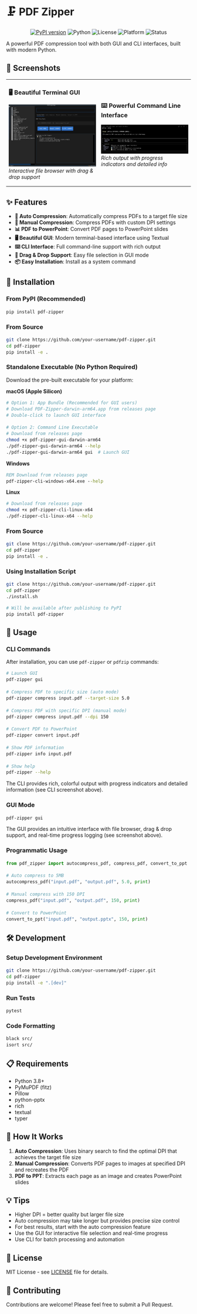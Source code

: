 # 🗜️ PDF Zipper

<div align="center">

[![PyPI version](https://badge.fury.io/py/pdf-zipper.svg)](https://badge.fury.io/py/pdf-zipper)
![Python](https://img.shields.io/badge/python-3.8+-blue.svg)
![License](https://img.shields.io/badge/license-MIT-green.svg)
![Platform](https://img.shields.io/badge/platform-macOS%20%7C%20Linux%20-lightgrey.svg)
![Status](https://img.shields.io/badge/status-stable-brightgreen.svg)

</div>

A powerful PDF compression tool with both GUI and CLI interfaces, built with modern Python.

## 📸 Screenshots

<div align="center">
<table>
<tr>
<td width="50%">

### 🖥️ Beautiful Terminal GUI
![GUI Interface](./examples/screenshot-gui.png)
*Interactive file browser with drag & drop support*

</td>
<td width="50%">

### ⌨️ Powerful Command Line Interface
![CLI Interface](./examples/screenshot-cli.png)
*Rich output with progress indicators and detailed info*

</td>
</tr>
</table>
</div>

## ✨ Features

- **🎯 Auto Compression**: Automatically compress PDFs to a target file size
- **🔧 Manual Compression**: Compress PDFs with custom DPI settings  
- **📊 PDF to PowerPoint**: Convert PDF pages to PowerPoint slides
- **🖥️ Beautiful GUI**: Modern terminal-based interface using Textual
- **⌨️ CLI Interface**: Full command-line support with rich output
- **📁 Drag & Drop Support**: Easy file selection in GUI mode
- **📦 Easy Installation**: Install as a system command

## 🚀 Installation

### From PyPI (Recommended)
```bash
pip install pdf-zipper
```

### From Source
```bash
git clone https://github.com/your-username/pdf-zipper.git
cd pdf-zipper
pip install -e .
```

### Standalone Executable (No Python Required)

Download the pre-built executable for your platform:

**macOS (Apple Silicon)**
```bash
# Option 1: App Bundle (Recommended for GUI users)
# Download PDF-Zipper-darwin-arm64.app from releases page
# Double-click to launch GUI interface

# Option 2: Command Line Executable
# Download from releases page
chmod +x pdf-zipper-gui-darwin-arm64
./pdf-zipper-gui-darwin-arm64 --help
./pdf-zipper-gui-darwin-arm64 gui  # Launch GUI
```

**Windows**
```cmd
REM Download from releases page
pdf-zipper-cli-windows-x64.exe --help
```

**Linux**
```bash
# Download from releases page
chmod +x pdf-zipper-cli-linux-x64
./pdf-zipper-cli-linux-x64 --help
```

### From Source
```bash
git clone https://github.com/your-username/pdf-zipper.git
cd pdf-zipper
pip install -e .
```

### Using Installation Script
```bash
git clone https://github.com/your-username/pdf-zipper.git
cd pdf-zipper
./install.sh
```
```bash
# Will be available after publishing to PyPI
pip install pdf-zipper
```

## 📖 Usage

### CLI Commands

After installation, you can use `pdf-zipper` or `pdfzip` commands:

```bash
# Launch GUI
pdf-zipper gui

# Compress PDF to specific size (auto mode)
pdf-zipper compress input.pdf --target-size 5.0

# Compress PDF with specific DPI (manual mode)
pdf-zipper compress input.pdf --dpi 150

# Convert PDF to PowerPoint
pdf-zipper convert input.pdf

# Show PDF information
pdf-zipper info input.pdf

# Show help
pdf-zipper --help
```

The CLI provides rich, colorful output with progress indicators and detailed information (see CLI screenshot above).

### GUI Mode
```bash
pdf-zipper gui
```

The GUI provides an intuitive interface with file browser, drag & drop support, and real-time progress logging (see screenshot above).

### Programmatic Usage
```python
from pdf_zipper import autocompress_pdf, compress_pdf, convert_to_ppt

# Auto compress to 5MB
autocompress_pdf("input.pdf", "output.pdf", 5.0, print)

# Manual compress with 150 DPI
compress_pdf("input.pdf", "output.pdf", 150, print)

# Convert to PowerPoint
convert_to_ppt("input.pdf", "output.pptx", 150, print)
```

## 🛠️ Development

### Setup Development Environment
```bash
git clone https://github.com/your-username/pdf-zipper.git
cd pdf-zipper
pip install -e ".[dev]"
```

### Run Tests
```bash
pytest
```

### Code Formatting
```bash
black src/
isort src/
```

## 📋 Requirements

- Python 3.8+
- PyMuPDF (fitz)
- Pillow
- python-pptx
- rich
- textual
- typer

## 🔧 How It Works

1. **Auto Compression**: Uses binary search to find the optimal DPI that achieves the target file size
2. **Manual Compression**: Converts PDF pages to images at specified DPI and recreates the PDF
3. **PDF to PPT**: Extracts each page as an image and creates PowerPoint slides

## 💡 Tips

- Higher DPI = better quality but larger file size
- Auto compression may take longer but provides precise size control
- For best results, start with the auto compression feature
- Use the GUI for interactive file selection and real-time progress
- Use CLI for batch processing and automation

## 📄 License

MIT License - see [LICENSE](LICENSE) file for details.

## 🤝 Contributing

Contributions are welcome! Please feel free to submit a Pull Request.
